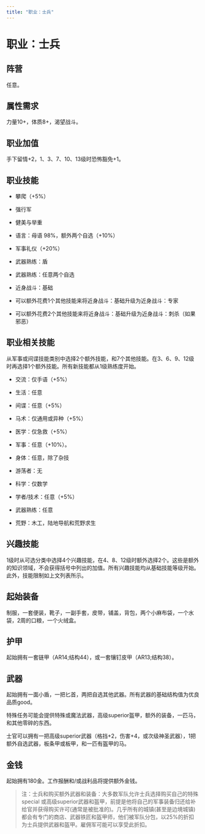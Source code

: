 ```yaml
---
title: "职业：士兵"
---
```

# 职业：士兵

## 阵营

任意。

## 属性需求

力量10+，体质8+，渴望战斗。

## 职业加值

手下留情+2，1、3、7、10、13级时恐怖豁免+1。

## 职业技能

- 攀爬（+5%）

- 强行军

- 健美与举重

- 语言：母语 98%，额外两个自选（+10%）

- 军事礼仪（+20%）

- 武器熟练：盾

- 武器熟练：任意两个自选

- 近身战斗：基础

- 可以额外花费1个其他技能来将近身战斗：基础升级为近身战斗：专家

- 可以额外花费2个其他技能来将近身战斗：基础升级为近身战斗：刺杀（如果邪恶）

## 职业相关技能

从军事或间谍技能类别中选择2个额外技能，和7个其他技能。在3、6、9、12级时再选择1个额外技能。所有新技能都从1级熟练度开始。

- 交流：仅手语（+5%）

- 生活：任意

- 间谍：任意（+5%）

- 马术：仅通用或异种（+5%）

- 医学：仅急救（+5%）

- 军事：任意（+10%）。

- 身体：任意，除了杂技

- 游荡者：无

- 科学：仅数学

- 学者/技术：任意（+5%）

- 武器熟练：任意

- 荒野：木工，陆地导航和荒野求生

## 兴趣技能

1级时从可选分类中选择4个兴趣技能，在4、8、12级时额外选择2个。这些是额外的知识领域，不会获得括号中列出的加值。所有兴趣技能均从基础技能等级开始。此外，技能限制如上文列表所示。

## 起始装备

制服，一套便装，靴子，一副手套，皮带，铺盖，背包，两个小麻布袋，一个水袋，2周的口粮，一个火绒盒。

## 护甲

起始拥有一套链甲（AR14;结构44），或一套镶钉皮甲（AR13;结构38）。

## 武器

起始拥有一面小盾，一把匕首，两把自选其他武器。所有武器的基础结构值为优良品质good。

特殊任务可能会提供特殊或魔法武器，高级superior盔甲，额外的装备，一匹马，和其他零碎的东西。

士官可以拥有一把高级superior武器（格挡+2，伤害+4，或次级神圣武器），1把额外自选武器，板条甲或板甲，和一匹有盔甲的马。

## 金钱

起始拥有180金。工作报酬和/或战利品将提供额外金钱。

> 注：士兵和购买额外武器和装备：大多数军队允许士兵选择购买自己的特殊special 或高级superior武器和盔甲，前提是他将自己的军事装备归还给补给官并获得购买许可(通常是被批准的)。几乎所有的城镇(甚至是边境城镇)都会有专门的商店、武器铁匠和盔甲师，他们被军队分包，以25%的折扣为士兵提供武器和盔甲。雇佣军可能可以享受此折扣。
